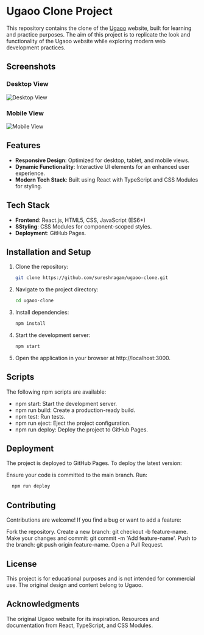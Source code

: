 # Ugaoo Clone Project

This repository contains the clone of the [Ugaoo](https://www.ugaoo.com/) website, built for learning and practice purposes. The aim of this project is to replicate the look and functionality of the Ugaoo website while exploring modern web development practices.

## Screenshots

### Desktop View
![Desktop View](./assets/screenshots/desktop-view.png)

### Mobile View
![Mobile View](./assets/screenshots/mobile-view.png)


## Features

- **Responsive Design**: Optimized for desktop, tablet, and mobile views.
- **Dynamic Functionality**: Interactive UI elements for an enhanced user experience.
- **Modern Tech Stack**: Built using React with TypeScript and CSS Modules for styling.

## Tech Stack

- **Frontend**: React.js, HTML5, CSS, JavaScript (ES6+)
- **SStyling**: CSS Modules for component-scoped styles.
- **Deployment**: GitHub Pages.

## Installation and Setup

1. Clone the repository:
   ```bash
   git clone https://github.com/sureshragam/ugaoo-clone.git
   ```
2. Navigate to the project directory:
   ```bash
   cd ugaoo-clone
   ```
3. Install dependencies:
   ```bash
   npm install
   ```
4. Start the development server:
   ```bash
   npm start
   ```
5. Open the application in your browser at http://localhost:3000.

## Scripts
The following npm scripts are available:

- npm start: Start the development server.
- npm run build: Create a production-ready build.
- npm test: Run tests.
- npm run eject: Eject the project configuration.
- npm run deploy: Deploy the project to GitHub Pages.

## Deployment
The project is deployed to GitHub Pages. To deploy the latest version:

Ensure your code is committed to the main branch.
Run:
```bash
  npm run deploy
```

## Contributing
Contributions are welcome! If you find a bug or want to add a feature:

Fork the repository.
Create a new branch: git checkout -b feature-name.
Make your changes and commit: git commit -m 'Add feature-name'.
Push to the branch: git push origin feature-name.
Open a Pull Request.
## License
This project is for educational purposes and is not intended for commercial use. The original design and content belong to Ugaoo.

## Acknowledgments
The original Ugaoo website for its inspiration.
Resources and documentation from React, TypeScript, and CSS Modules.
   

